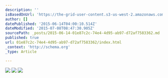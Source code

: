 ```yaml
---
description: ''
isBasedOnUrl: 'https://the-grid-user-content.s3-us-west-2.amazonaws.com/85b529a8-2ce9-4ed0-9091-1a0d10a68b49.jpg'
author: []
datePublished: '2015-06-14T04:00:10.514Z'
dateModified: '2015-07-08T08:47:30.905Z'
sourcePath: _posts/2015-06-14-01e87c2c-74e4-4d95-ab97-d72af7583362.md
published: true
url: 01e87c2c-74e4-4d95-ab97-d72af7583362/index.html
_context: 'http://schema.org'
_type: Article

---
```

![](https://the-grid-user-content.s3-us-west-2.amazonaws.com/85b529a8-2ce9-4ed0-9091-1a0d10a68b49.jpg)
![](https://the-grid-user-content.s3-us-west-2.amazonaws.com/e88f8060-9db7-446f-b2a1-d01df52458ac.jpg)
![](https://the-grid-user-content.s3-us-west-2.amazonaws.com/1d8a65f9-f53d-45f4-8a31-b9f7539b5107.jpg)